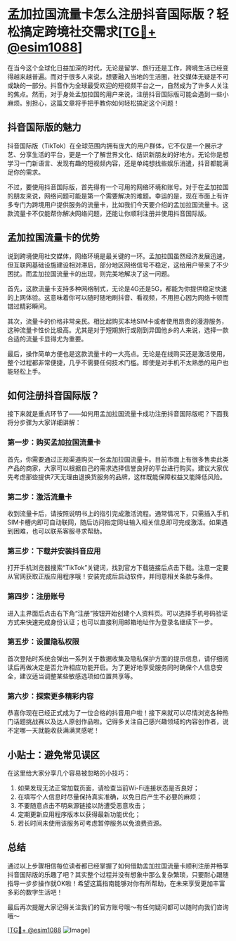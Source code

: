 # 孟加拉国流量卡怎么注册抖音国际版？轻松搞定跨境社交需求[[TG💪+ @esim1088](https://t.me/s/esim1088)]

在当今这个全球化日益加深的时代，无论是留学、旅行还是工作，跨境生活已经变得越来越普遍。而对于很多人来说，想要融入当地的生活圈，社交媒体无疑是不可或缺的一部分。抖音作为全球最受欢迎的短视频平台之一，自然成为了许多人关注的焦点。然而，对于身处孟加拉国的用户来说，注册抖音国际版可能会遇到一些小麻烦。别担心，这篇文章将手把手教你如何轻松搞定这个问题！

## 抖音国际版的魅力

抖音国际版（TikTok）在全球范围内拥有庞大的用户群体，它不仅是一个展示才艺、分享生活的平台，更是一个了解世界文化、结识新朋友的好地方。无论你是想学习一门新语言、发现有趣的短视频内容，还是单纯想找些娱乐消遣，抖音都能满足你的需求。

不过，要使用抖音国际版，首先得有一个可用的网络环境和账号。对于在孟加拉国的朋友来说，网络问题可能是第一个需要解决的难题。幸运的是，现在市面上有许多专门为跨境用户提供服务的流量卡，比如我们今天要介绍的孟加拉国流量卡。这款流量卡不仅能帮你解决网络问题，还能让你顺利注册并使用抖音国际版。

## 孟加拉国流量卡的优势

说到跨境使用社交媒体，网络环境是最关键的一环。孟加拉国虽然经济发展迅速，但互联网基础设施建设相对滞后，部分地区网络信号不稳定，这给用户带来了不少困扰。而孟加拉国流量卡的出现，则完美地解决了这一问题。

首先，这款流量卡支持多种网络制式，无论是4G还是5G，都能为你提供稳定快速的上网体验。这意味着你可以随时随地刷抖音、看视频，不用担心因为网络卡顿而错过精彩瞬间。

其次，流量卡的价格非常亲民。相比起购买本地SIM卡或者使用昂贵的漫游服务，这种流量卡性价比极高。尤其是对于短期旅行或刚到异国他乡的人来说，选择一款合适的流量卡显得尤为重要。

最后，操作简单方便也是这款流量卡的一大亮点。无论是在线购买还是激活使用，整个过程都非常便捷，几乎不需要任何技术门槛。即使是对手机不太熟悉的用户也能轻松上手。

## 如何注册抖音国际版？

接下来就是重点环节了——如何用孟加拉国流量卡成功注册抖音国际版呢？下面我将分步骤为大家详细讲解：

### 第一步：购买孟加拉国流量卡
首先，你需要通过正规渠道购买一张孟加拉国流量卡。目前市面上有很多售卖此类产品的商家，大家可以根据自己的需求选择信誉良好的平台进行购买。建议大家优先考虑那些提供7天无理由退换货服务的品牌，这样既能保障权益又能降低风险。

### 第二步：激活流量卡
收到流量卡后，请按照说明书上的指引完成激活流程。通常情况下，只需插入手机SIM卡槽内即可自动联网，随后访问指定网址输入相关信息即可完成激活。如果遇到困难，也可以联系客服寻求帮助。

### 第三步：下载并安装抖音应用
打开手机浏览器搜索“TikTok”关键词，找到官方下载链接后点击下载。注意一定要从官网获取正版应用程序哦！安装完成后启动软件，并同意相关条款与条件。

### 第四步：注册账号
进入主界面后点击右下角“注册”按钮开始创建个人资料页。可以选择手机号码验证方式来快速完成身份认证；也可以直接利用邮箱地址作为登录名继续下一步。

### 第五步：设置隐私权限
首次登陆时系统会弹出一系列关于数据收集及隐私保护方面的提示信息，请仔细阅读后再做决定是否允许相应功能开启。为了更好地享受服务同时确保个人信息安全，建议适当调整某些敏感选项如位置共享等。

### 第六步：探索更多精彩内容
恭喜你现在已经正式成为了一位合格的抖音用户啦！接下来就可以尽情浏览各种热门话题挑战赛以及达人原创作品啦。记得多关注自己感兴趣领域的内容创作者，说不定哪一天就能收获满满灵感呢！

## 小贴士：避免常见误区

在这里给大家分享几个容易被忽略的小技巧：
1. 如果发现无法正常加载页面，请检查当前Wi-Fi连接状态是否良好；
2. 在填写个人信息时尽量保持真实准确，以免日后产生不必要的麻烦；
3. 不要随意点击不明来源链接以防遭受恶意攻击；
4. 定期更新应用程序版本以获得最新功能优化；
5. 若长时间未使用该服务可考虑暂停服务以免浪费资源。

## 总结

通过以上步骤相信每位读者都已经掌握了如何借助孟加拉国流量卡顺利注册并畅享抖音国际版的乐趣了吧？其实整个过程并没有想象中那么复杂繁琐，只要耐心跟随指导一步步操作就OK啦！希望这篇指南能够对你有所帮助，在未来享受更加丰富多彩的数字生活吧！

最后再次提醒大家记得关注我们的官方账号哦～有任何疑问都可以随时向我们咨询哦～

[[TG💪+ @esim1088](https://t.me/s/esim1088) ![Image](https://i.postimg.cc/4NQfJmqS/Snipaste-2025-05-13-00-14-12.png)]